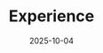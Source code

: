 ---
title: 'Experience'
date: 2025-10-04
type: landing

design:
  spacing: '5rem'

# Note: `username` refers to the user's folder name in `content/authors/`

# Page sections
sections:
  - block: resume-skills
    id: skills
    content:
      title: 기술 
      username: admin
    design:
      show_skill_percentage: true
---